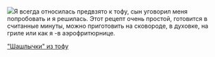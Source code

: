 <!--2025-07-11 19:03:15-->
<div class="yb">
  <div class="rss povarenok"><a href="https://www.povarenok.ru/recipes/show/182907/"><img src="https://www.povarenok.ru/data/cache/2025jul/11/06/3184068_97162-640x480.jpg"></a>Я всегда относилась предвзято к тофу, сын уговорил меня попробовать и я решилась. Этот рецепт очень простой, готовится в считанные минуты, можно приготовить на сковороде, в духовке, на гриле или как я -в аэрофритюрнице. <p class="titl"><a href="https://www.povarenok.ru/recipes/show/182907/">"Шашлычки" из тофу</a></p></div>
</div>
